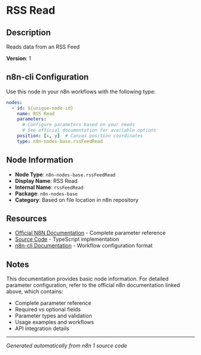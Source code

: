 # RSS Read

## Description

Reads data from an RSS Feed

**Version**: 1

## n8n-cli Configuration

Use this node in your n8n workflows with the following type:

```yaml
nodes:
  - id: ${unique-node-id}
    name: RSS Read
    parameters:
      # Configure parameters based on your needs
      # See official documentation for available options
    position: [x, y]  # Canvas position coordinates
    type: n8n-nodes-base.rssFeedRead
```

## Node Information

- **Node Type**: `n8n-nodes-base.rssFeedRead`
- **Display Name**: RSS Read
- **Internal Name**: `rssFeedRead`
- **Package**: `n8n-nodes-base`
- **Category**: Based on file location in n8n repository

## Resources

- [Official N8N Documentation](https://docs.n8n.io/integrations/builtin/app-nodes/n8n-nodes-base.rssfeedread/) - Complete parameter reference
- [Source Code](https://github.com/n8n-io/n8n/blob/master/packages/nodes-base/nodes/RssFeedRead/RssFeedRead.node.ts) - TypeScript implementation
- [n8n-cli Documentation](https://github.com/edenreich/n8n-cli) - Workflow configuration format

## Notes

This documentation provides basic node information. For detailed parameter configuration, 
refer to the official n8n documentation linked above, which contains:

- Complete parameter reference
- Required vs optional fields
- Parameter types and validation
- Usage examples and workflows
- API integration details

---
*Generated automatically from n8n 1 source code*
